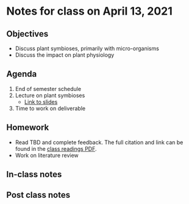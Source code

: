 # Notes for class on April 13, 2021

## Objectives
- Discuss plant symbioses, primarily with micro-organisms
- Discuss the impact on plant physiology

## Agenda
1. End of semester schedule
2. Lecture on plant symbioses
	- [Link to slides](../Lecture_Slides/slides_04.13.2021.pdf)
3. Time to work on deliverable

## Homework
- Read TBD and complete feedback. The full citation and link can be found in the 
[class readings PDF](../Readings/readings_ecophys_sp2021.pdf).
- Work on literature review

## In-class notes

## Post class notes
